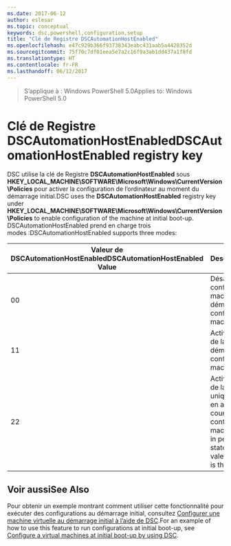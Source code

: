 ```yaml
---
ms.date: 2017-06-12
author: eslesar
ms.topic: conceptual
keywords: dsc,powershell,configuration,setup
title: "Clé de Registre DSCAutomationHostEnabled"
ms.openlocfilehash: e47c929b366f93738343eabc431aab5a4428352d
ms.sourcegitcommit: 75f70c7df01eea5e7a2c16f9a3ab1dd437a1f8fd
ms.translationtype: HT
ms.contentlocale: fr-FR
ms.lasthandoff: 06/12/2017
---
```

><span data-ttu-id="31cbd-103">S’applique à : Windows PowerShell 5.0</span><span class="sxs-lookup"><span data-stu-id="31cbd-103">Applies to: Windows PowerShell 5.0</span></span>

# <a name="dscautomationhostenabled-registry-key"></a><span data-ttu-id="31cbd-104">Clé de Registre DSCAutomationHostEnabled</span><span class="sxs-lookup"><span data-stu-id="31cbd-104">DSCAutomationHostEnabled registry key</span></span>

<span data-ttu-id="31cbd-105">DSC utilise la clé de Registre **DSCAutomationHostEnabled** sous **HKEY_LOCAL_MACHINE\SOFTWARE\Microsoft\Windows\CurrentVersion\Policies** pour activer la configuration de l’ordinateur au moment du démarrage initial.</span><span class="sxs-lookup"><span data-stu-id="31cbd-105">DSC uses the **DSCAutomationHostEnabled** registry key under **HKEY_LOCAL_MACHINE\SOFTWARE\Microsoft\Windows\CurrentVersion\Policies** to enable configuration of the machine at initial boot-up.</span></span>
<span data-ttu-id="31cbd-106">DSCAutomationHostEnabled prend en charge trois modes :</span><span class="sxs-lookup"><span data-stu-id="31cbd-106">DSCAutomationHostEnabled supports three modes:</span></span>

|  <span data-ttu-id="31cbd-107">Valeur de DSCAutomationHostEnabled</span><span class="sxs-lookup"><span data-stu-id="31cbd-107">DSCAutomationHostEnabled Value</span></span>  |  <span data-ttu-id="31cbd-108">Description</span><span class="sxs-lookup"><span data-stu-id="31cbd-108">Description</span></span>   | 
|---|---| 
<span data-ttu-id="31cbd-109">0</span><span class="sxs-lookup"><span data-stu-id="31cbd-109">0</span></span> | <span data-ttu-id="31cbd-110">Désactive la configuration de la machine au démarrage.</span><span class="sxs-lookup"><span data-stu-id="31cbd-110">Disable configuring the machine at boot-up.</span></span> |
<span data-ttu-id="31cbd-111">1</span><span class="sxs-lookup"><span data-stu-id="31cbd-111">1</span></span> | <span data-ttu-id="31cbd-112">Active la configuration de la machine au démarrage.</span><span class="sxs-lookup"><span data-stu-id="31cbd-112">Enable configuring the machine at boot-up.</span></span> |
<span data-ttu-id="31cbd-113">2</span><span class="sxs-lookup"><span data-stu-id="31cbd-113">2</span></span> | <span data-ttu-id="31cbd-114">Active la configuration de la machine uniquement si DSC est en attente ou en cours.</span><span class="sxs-lookup"><span data-stu-id="31cbd-114">Enable configuring the machine only if DSC is in pending or current state.</span></span> <span data-ttu-id="31cbd-115">Il s’agit de la valeur par défaut.</span><span class="sxs-lookup"><span data-stu-id="31cbd-115">This is the default value.</span></span> |

## <a name="see-also"></a><span data-ttu-id="31cbd-116">Voir aussi</span><span class="sxs-lookup"><span data-stu-id="31cbd-116">See Also</span></span>

<span data-ttu-id="31cbd-117">Pour obtenir un exemple montrant comment utiliser cette fonctionnalité pour exécuter des configurations au démarrage initial, consultez [Configurer une machine virtuelle au démarrage initial à l’aide de DSC](bootstrapDsc.md).</span><span class="sxs-lookup"><span data-stu-id="31cbd-117">For an example of how to use this feature to run configurations at initial boot-up, see [Configure a virtual machines at initial boot-up by using DSC](bootstrapDsc.md).</span></span>


